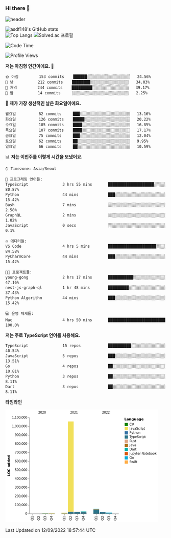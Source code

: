 ### Hi there 👋

![header](https://capsule-render.vercel.app/api?type=shark&color=gradient&height=300&section=header&text=asdf148&fontSize=90)

![asdf148's GitHub stats](https://github-readme-stats.vercel.app/api?username=asdf148&show_icons=true&theme=midnight-purple)<br>
![Top Langs](https://github-readme-stats.vercel.app/api/top-langs/?username=asdf148&layout=compact&theme=midnight-purple&langs_count=10)
![Solved.ac 프로필](http://mazassumnida.wtf/api/v2/generate_badge?boj=eldldk)

<!--
**asdf148/asdf148** is a ✨ _special_ ✨ repository because its `README.md` (this file) appears on your GitHub profile.

Here are some ideas to get you started:

- 🔭 I’m currently working on ...
- 🌱 I’m currently learning ...
- 👯 I’m looking to collaborate on ...
- 🤔 I’m looking for help with ...
- 💬 Ask me about ...
- 📫 How to reach me: ...
- 😄 Pronouns: ...
- ⚡ Fun fact: ...
-->

<!--START_SECTION:waka-->
![Code Time](http://img.shields.io/badge/Code%20Time-117%20hrs%2047%20mins-blue)

![Profile Views](http://img.shields.io/badge/Profile%20Views-0-blue)

**저는 아침형 인간이에요. 🐤** 

```text
🌞 아침         153 commits    ██████░░░░░░░░░░░░░░░░░░░   24.56% 
🌆 낮　         212 commits    ████████░░░░░░░░░░░░░░░░░   34.03% 
🌃 저녁         244 commits    █████████░░░░░░░░░░░░░░░░   39.17% 
🌙 밤　         14 commits     ░░░░░░░░░░░░░░░░░░░░░░░░░   2.25%

```
📅 **제가 가장 생산적인 날은 화요일이에요.** 

```text
월요일          82 commits     ███░░░░░░░░░░░░░░░░░░░░░░   13.16% 
화요일          126 commits    █████░░░░░░░░░░░░░░░░░░░░   20.22% 
수요일          105 commits    ████░░░░░░░░░░░░░░░░░░░░░   16.85% 
목요일          107 commits    ████░░░░░░░░░░░░░░░░░░░░░   17.17% 
금요일          75 commits     ███░░░░░░░░░░░░░░░░░░░░░░   12.04% 
토요일          62 commits     ██░░░░░░░░░░░░░░░░░░░░░░░   9.95% 
일요일          66 commits     ██░░░░░░░░░░░░░░░░░░░░░░░   10.59%

```


📊 **저는 이번주를 이렇게 시간을 보냈어요.** 

```text
⌚︎ Timezone: Asia/Seoul

💬 프로그래밍 언어들: 
TypeScript               3 hrs 55 mins       ████████████████████░░░░░   80.87% 
Python                   44 mins             ███░░░░░░░░░░░░░░░░░░░░░░   15.42% 
Bash                     7 mins              ░░░░░░░░░░░░░░░░░░░░░░░░░   2.58% 
GraphQL                  2 mins              ░░░░░░░░░░░░░░░░░░░░░░░░░   1.02% 
JavaScript               0 secs              ░░░░░░░░░░░░░░░░░░░░░░░░░   0.1%

🔥 에디터들: 
VS Code                  4 hrs 5 mins        █████████████████████░░░░   84.58% 
PyCharmCore              44 mins             ███░░░░░░░░░░░░░░░░░░░░░░   15.42%

🐱‍💻 프로젝트들: 
young-gong               2 hrs 17 mins       ███████████░░░░░░░░░░░░░░   47.16% 
nest-js-graph-ql         1 hr 48 mins        █████████░░░░░░░░░░░░░░░░   37.43% 
Python Algorithm         44 mins             ███░░░░░░░░░░░░░░░░░░░░░░   15.42%

💻 운영 체제들: 
Mac                      4 hrs 50 mins       █████████████████████████   100.0%

```

**저는 주로 TypeScript 언어를 사용해요.** 

```text
TypeScript               15 repos            ██████████░░░░░░░░░░░░░░░   40.54% 
JavaScript               5 repos             ███░░░░░░░░░░░░░░░░░░░░░░   13.51% 
Go                       4 repos             ██░░░░░░░░░░░░░░░░░░░░░░░   10.81% 
Python                   3 repos             ██░░░░░░░░░░░░░░░░░░░░░░░   8.11% 
Dart                     3 repos             ██░░░░░░░░░░░░░░░░░░░░░░░   8.11%

```


**타임라인**

![Chart not found](https://raw.githubusercontent.com/asdf148/asdf148/main/charts/bar_graph.png) 


 Last Updated on 12/09/2022 18:57:44 UTC
<!--END_SECTION:waka-->
